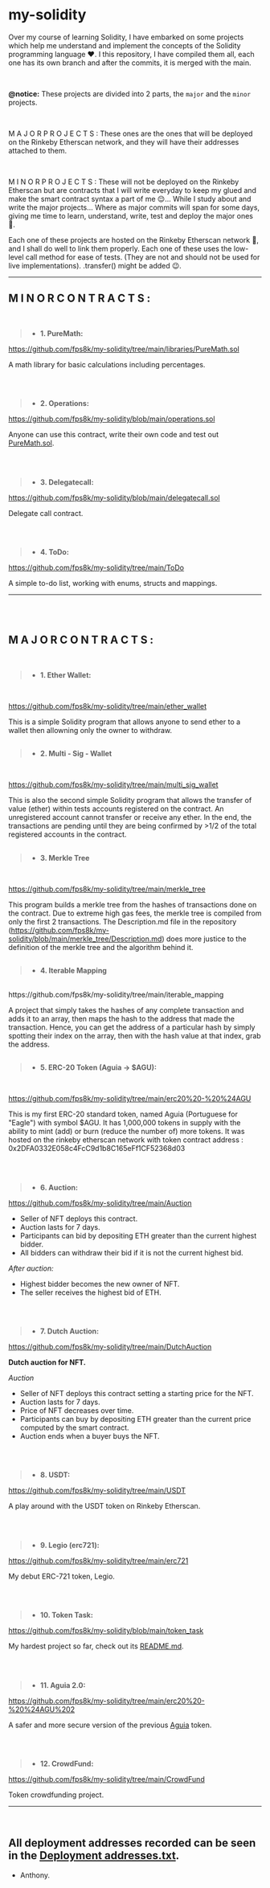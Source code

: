 # **my-solidity**

Over my course of learning Solidity, I have embarked on some projects which help me understand and implement the concepts of the Solidity programming language ❤.
I this repository, I have compiled them all, each one has its own branch and after the commits, it is merged with the main.

<br/>

**@notice:**
  These projects are divided into 2 parts, the `major` and the `minor` projects.

<br/>

  M A J O R   P R O J E C T S :
    These ones are the ones that will be deployed on the Rinkeby Etherscan network, and they will have their addresses attached to them.

<br/>

  M I N O R   P R O J E C T S :
    These will not be deployed on the Rinkeby Etherscan but are contracts that I will write everyday to keep my glued and make the smart contract syntax a part of me 😌...
    While I study about and write the major projects...
    Where as major commits will span for some days, giving me time to learn, understand, write, test and deploy the major ones 🤗.

  Each one of these projects are hosted on the Rinkeby Etherscan network 🚀, and I shall do well to link them properly.
  Each one of these uses the low-level call method for ease of tests. (They are not and should not be used for live implementations).
  .transfer() might be added 😉.

---

## **M I N O R   C O N T R A C T S :** 

<br/>


> - **1. PureMath:**

https://github.com/fps8k/my-solidity/tree/main/libraries/PureMath.sol

A math library for basic calculations including percentages.

##

<br/>

> - **2. Operations:**

https://github.com/fps8k/my-solidity/blob/main/operations.sol

Anyone can use this contract, write their own code and test out <a href="https://github.com/fps8k/my-solidity/blob/main/libraries/PureMath.sol">PureMath.sol</a>.

##

<br/>

> - **3. Delegatecall:**

https://github.com/fps8k/my-solidity/blob/main/delegatecall.sol

Delegate call contract.

##

<br/>

> - **4. ToDo:**

https://github.com/fps8k/my-solidity/tree/main/ToDo

A simple to-do list, working with enums, structs and mappings.

---

<br/><br/>

## **M A J O R   C O N T R A C T S :**

<br/>


> - **1. Ether Wallet:**

<br/>

https://github.com/fps8k/my-solidity/tree/main/ether_wallet

This is a simple Solidity program that allows anyone to send ether to a wallet then allowning only the owner to withdraw.


##

> - **2. Multi - Sig - Wallet**

<br/>

https://github.com/fps8k/my-solidity/tree/main/multi_sig_wallet

This is also the second simple Solidity program that allows the transfer of value (ether) within tests accounts registered on the contract. An unregistered account cannot transfer or receive any ether. In the end, the transactions are pending until they are being confirmed by >1/2 of the total registered accounts in the contract.


##

> - **3. Merkle Tree**

<br/>

https://github.com/fps8k/my-solidity/tree/main/merkle_tree

This program builds a merkle tree from the hashes of transactions done on the contract. Due to extreme high gas fees, the merkle tree is compiled from only the first 2 transactions.
The Description.md file in the repository (https://github.com/fps8k/my-solidity/blob/main/merkle_tree/Description.md) does more justice to the definition of the merkle tree and the algorithm behind it.


##

> - **4. Iterable Mapping**

<br/>
https://github.com/fps8k/my-solidity/tree/main/iterable_mapping

A project that simply takes the hashes of any complete transaction and adds it to an array, then maps the hash to the address that made the transaction. Hence, you can get the address of a particular hash by simply spotting their index on the array, then with the hash value at that index, grab the address.


##

> - **5. ERC-20 Token (Aguia -> $AGU):**

<br/>

https://github.com/fps8k/my-solidity/tree/main/erc20%20-%20%24AGU

This is my first ERC-20 standard token, named Aguia (Portuguese for "Eagle") with symbol $AGU. It has 1,000,000 tokens in supply with the ability to mint (add) or burn (reduce the number of) more tokens. It was hosted on the rinkeby etherscan network with token contract address : 0x2DFA0332E058c4FcC9d1b8C165eFf1CF52368d03


##

<br/>

> - **6. Auction:**

https://github.com/fps8k/my-solidity/tree/main/Auction

- Seller of NFT deploys this contract.
- Auction lasts for 7 days.
- Participants can bid by depositing ETH greater than the current highest bidder.
- All bidders can withdraw their bid if it is not the current highest bid.

*After auction:*
- Highest bidder becomes the new owner of NFT.
- The seller receives the highest bid of ETH.

##

<br/>

> - **7. Dutch Auction:**

https://github.com/fps8k/my-solidity/tree/main/DutchAuction

**Dutch auction for NFT.**

*Auction*
- Seller of NFT deploys this contract setting a starting price for the NFT.
- Auction lasts for 7 days.
- Price of NFT decreases over time.
- Participants can buy by depositing ETH greater than the current price computed by the smart contract.
- Auction ends when a buyer buys the NFT.

##

<br/>

> - **8. USDT:**

https://github.com/fps8k/my-solidity/tree/main/USDT

A play around with the USDT token on Rinkeby Etherscan.

##

<br/>

> - **9. Legio (erc721):**

https://github.com/fps8k/my-solidity/tree/main/erc721

My debut ERC-721 token, Legio.

##

<br/>

> - **10. Token Task:**

https://github.com/fps8k/my-solidity/blob/main/token_task

My hardest project so far, check out its <a href="https://github.com/fps8k/my-solidity/blob/main/token_task/README.md">README.md</a>.

##

<br/>

> - **11. Aguia 2.0:**

https://github.com/fps8k/my-solidity/tree/main/erc20%20-%20%24AGU%202

A safer and more secure version of the previous <a href="https://github.com/fps8k/my-solidity/tree/main/erc20%20-%20%24AGU">Aguia</a> token.

##

<br/>

> - **12. CrowdFund:**

https://github.com/fps8k/my-solidity/tree/main/CrowdFund

Token crowdfunding project.

---

<br/>

## All deployment addresses recorded can be seen in the <a href="https://github.com/fps8k/my-solidity/blob/main/Deployment Addresses.txt">Deployment addresses.txt</a>.

- Anthony.
